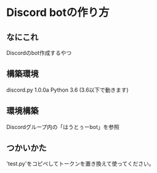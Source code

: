 # Discord botの作り方
## なにこれ
Discordのbot作成するやつ

## 構築環境
discord.py 1.0.0a
Python 3.6
(3.6以下で動きます)

## 環境構築
Discordグループ内の「はうとぅーbot」を参照

## つかいかた
'test.py'をコピペしてトークンを置き換えて使ってください。
